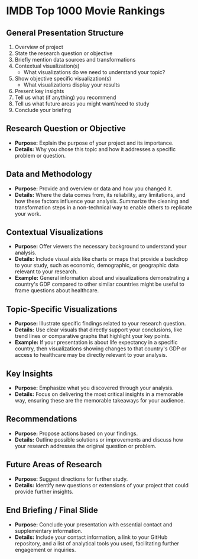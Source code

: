 # IMDB Top 1000 Movie Rankings

## General Presentation Structure
1. Overview of project
1. State the research question or objective
1. Briefly mention data sources and transformations
1. Contextual visualization(s)
	* What visualizations do we need to understand your topic?
1. Show objective specific visualization(s)
	* What visualizations display your results
1. Present key insights
1. Tell us what (if anything) you recommend
1. Tell us what future areas you might want/need to study
1. Conclude your briefing

## Research Question or Objective
* **Purpose:** Explain the purpose of your project and its importance.
* **Details:** Why you chose this topic and how it addresses a specific problem or question.

## Data and Methodology
* **Purpose:** Provide and overview or data and how you changed it.
* **Details:** Where the data comes from, its reliability, any limitations, and how these factors influence your analysis. Summarize the cleaning and transformation steps in a non-technical way to enable others to replicate your work.

## Contextual Visualizations
* **Purpose:** Offer viewers the necessary background to understand your analysis.
* **Details:** Include visual aids like charts or maps that provide a backdrop to your study, such as economic, demographic, or geographic data relevant to your research.
* **Example:** General information about and visualizations demonstrating a country's GDP compared to other similar countries might be useful to frame questions about healthcare.

## Topic-Specific Visualizations
* **Purpose:** Illustrate specific findings related to your research question.
* **Details:** Use clear visuals that directly support your conclusions, like trend lines or comparative graphs that highlight your key points.
* **Example:** If your presentation is about life expectancy in a specific country, then visualizations showing changes to that country's GDP or access to healthcare may be directly relevant to your analysis.

## Key Insights
* **Purpose:** Emphasize what you discovered through your analysis.
* **Details:** Focus on delivering the most critical insights in a memorable way, ensuring these are the memorable takeaways for your audience.

## Recommendations
* **Purpose:** Propose actions based on your findings.
* **Details:** Outline possible solutions or improvements and discuss how your research addresses the original question or problem.

## Future Areas of Research
* **Purpose:** Suggest directions for further study.
* **Details:** Identify new questions or extensions of your project that could provide further insights.

## End Briefing / Final Slide
* **Purpose:** Conclude your presentation with essential contact and supplementary information.
* **Details:** Include your contact information, a link to your GitHub repository, and a list of analytical tools you used, facilitating further engagement or inquiries.